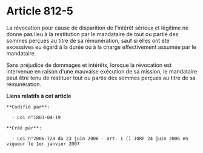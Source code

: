 # Article 812-5

La révocation pour cause de disparition de l'intérêt sérieux et légitime ne donne pas lieu à la restitution par le mandataire
de tout ou partie des sommes perçues au titre de sa rémunération, sauf si elles ont été excessives eu égard à la durée ou à
la charge effectivement assumée par le mandataire.

Sans préjudice de dommages et intérêts, lorsque la révocation est intervenue en raison d'une mauvaise exécution de sa
mission, le mandataire peut être tenu de restituer tout ou partie des sommes perçues au titre de sa rémunération.

**Liens relatifs à cet article**

	**Codifié par**:

	  - Loi n°1803-04-19

	**Créé par**:

	  - Loi n°2006-728 du 23 juin 2006 - art. 1 () JORF 24 juin 2006 en vigueur le 1er janvier 2007
